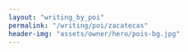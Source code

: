 ```yaml
---
layout: "writing_by_poi"
permalink: "/writing/poi/zacatecas"
header-img: "assets/owner/hero/pois-bg.jpg"
---
```

